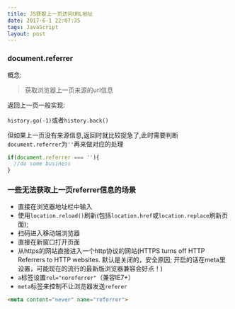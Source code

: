 ```yaml
---
title: JS获取上一页访问URL地址
date: 2017-6-1 22:07:35
tags: JavaScript
layout: post
---
```


### document.referrer
概念:
> 获取浏览器上一页来源的url信息

返回上一页一般实现:

`history.go(-1)`或者`history.back()`

但如果上一页没有来源信息,返回时就比较捉急了,此时需要判断`document.referrer`为`''`再来做对应的处理
```js
if(document.referrer === ''){
  //do some business
}
```

<!--more-->

### 一些无法获取上一页referrer信息的场景
* 直接在浏览器地址栏中输入
* 使用`location.reload()`刷新(包括`location.href`或`location.replace`刷新页面);
* 扫码进入移动端浏览器
* 直接在新窗口打开页面
* 从https的网站直接进入一个http协议的网站(HTTPS turns off HTTP Referrers to HTTP websites. 默认是关闭的，安全原因;
开启的话在meta里设置，可能现在的流行的最新版浏览器兼容会好点！)
* `a`标签设置`rel="noreferrer"`（兼容IE7+）
* `meta`标签来控制不让浏览器发送`referer`
```html
<meta content="never" name="referrer">
```
